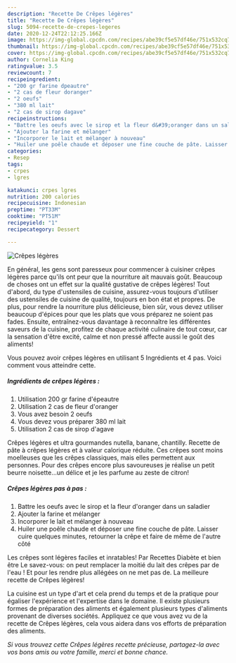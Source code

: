 ```yaml
---
description: "Recette De Crêpes légères"
title: "Recette De Crêpes légères"
slug: 5094-recette-de-crepes-legeres
date: 2020-12-24T22:12:25.166Z
image: https://img-global.cpcdn.com/recipes/abe39cf5e57df46e/751x532cq70/crepes-legeres-photo-principale-de-la-recette.jpg
thumbnail: https://img-global.cpcdn.com/recipes/abe39cf5e57df46e/751x532cq70/crepes-legeres-photo-principale-de-la-recette.jpg
cover: https://img-global.cpcdn.com/recipes/abe39cf5e57df46e/751x532cq70/crepes-legeres-photo-principale-de-la-recette.jpg
author: Cornelia King
ratingvalue: 3.5
reviewcount: 7
recipeingredient:
- "200 gr farine dpeautre"
- "2 cas de fleur doranger"
- "2 oeufs"
- "380 ml lait"
- "2 cas de sirop dagave"
recipeinstructions:
- "Battre les oeufs avec le sirop et la fleur d&#39;oranger dans un saladier"
- "Ajouter la farine et mélanger"
- "Incorporer le lait et mélanger à nouveau"
- "Huiler une poêle chaude et déposer une fine couche de pâte. Laisser cuire quelques minutes, retourner la crêpe et faire de même de l&#39;autre côté"
categories:
- Resep
tags:
- crpes
- lgres

katakunci: crpes lgres 
nutrition: 200 calories
recipecuisine: Indonesian
preptime: "PT33M"
cooktime: "PT51M"
recipeyield: "1"
recipecategory: Dessert

---
```



![Crêpes légères](https://img-global.cpcdn.com/recipes/abe39cf5e57df46e/751x532cq70/crepes-legeres-photo-principale-de-la-recette.jpg)

En général, les gens sont paresseux pour commencer à cuisiner crêpes légères parce qu'ils ont peur que la nourriture ait mauvais goût. Beaucoup de choses ont un effet sur la qualité gustative de crêpes légères! Tout d'abord, du type d'ustensiles de cuisine, assurez-vous toujours d'utiliser des ustensiles de cuisine de qualité, toujours en bon état et propres. De plus, pour rendre la nourriture plus délicieuse, bien sûr, vous devez utiliser beaucoup d'épices pour que les plats que vous préparez ne soient pas fades. Ensuite, entraînez-vous davantage à reconnaître les différentes saveurs de la cuisine, profitez de chaque activité culinaire de tout cœur, car la sensation d'être excité, calme et non pressé affecte aussi le goût des aliments!

<!--inarticleads1-->

Vous pouvez avoir crêpes légères en utilisant 5 Ingrédients et 4 pas. Voici comment vous atteindre cette.

##### Ingrédients de crêpes légères :

1. Utilisation 200 gr farine d&#39;épeautre
1. Utilisation 2 cas de fleur d&#39;oranger
1. Vous avez besoin 2 oeufs
1. Vous devez vous préparer 380 ml lait
1. Utilisation 2 cas de sirop d&#39;agave


Crêpes légères et ultra gourmandes nutella, banane, chantilly. Recette de pâte à crêpes légères et à valeur calorique réduite. Ces crêpes sont moins moelleuses que les crêpes classiques, mais elles permettent aux personnes. Pour des crêpes encore plus savoureuses je réalise un petit beurre noisette…un délice et je les parfume au zeste de citron! 

<!--inarticleads2-->

##### Crêpes légères pas à pas :

1. Battre les oeufs avec le sirop et la fleur d&#39;oranger dans un saladier
1. Ajouter la farine et mélanger
1. Incorporer le lait et mélanger à nouveau
1. Huiler une poêle chaude et déposer une fine couche de pâte. Laisser cuire quelques minutes, retourner la crêpe et faire de même de l&#39;autre côté


Les crêpes sont légères faciles et inratables! Par Recettes Diabète et bien être Le savez-vous: on peut remplacer la moitié du lait des crêpes par de l&#39;eau ! Et pour les rendre plus allégées on ne met pas de. La meilleure recette de Crêpes légères! 

<!--inarticleads1-->

<p>
La cuisine est un type d'art et cela prend du temps et de la pratique pour égaliser l'expérience et l'expertise dans le domaine. Il existe plusieurs formes de préparation des aliments et également plusieurs types d'aliments provenant de diverses sociétés. Appliquez ce que vous avez vu de la recette de Crêpes légères, cela vous aidera dans vos efforts de préparation des aliments.
</p>

<p>
<i>Si vous trouvez cette Crêpes légères recette précieuse, partagez-la avec vos bons amis ou votre famille, merci et bonne chance.</i>
</p>
